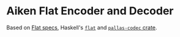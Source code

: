 # Aiken Flat Encoder and Decoder

Based on [Flat specs](http://quid2.org/docs/Flat.pdf), Haskell's [`flat`](https://hackage.haskell.org/package/flat-0.6) and [`pallas-codec` crate](https://github.com/txpipe/pallas/tree/main/pallas-codec).
